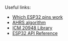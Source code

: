 Useful links:
* [Which ESP32 pins work](https://randomnerdtutorials.com/esp32-pinout-reference-gpios/)
* [AHRS algorithm](https://x-io.co.uk/open-source-imu-and-ahrs-algorithms/)
* [ICM 20948 Library](https://github.com/sparkfun/SparkFun_ICM-20948_ArduinoLibrary)
* [ESP32 API Reference](https://docs.espressif.com/projects/esp-idf/en/stable/esp32/api-reference/index.html)
